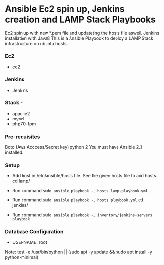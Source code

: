 # Ansible Ec2 spin up, Jenkins creation and LAMP Stack Playbooks
Ec2 spin up with new *.pem file and updateting the hosts file aswell.
Jenkins installation with Java8
This is a Ansible Playbook to deploy a LAMP Stack infrastructure on ubuntu hosts. 

### Ec2
* ec2
### Jenkins
* Jenkins
### Stack - 
* apache2
* mysql 
* php7.0-fpm 

### Pre-requisites
Boto (Aws Acccess/Secret key)
python 2
You must have Ansible 2.3 installed.


### Setup
* Add host in /etc/ansible/hosts file. See the given hosts file to add hosts.  
  cd lamp/
* Run command `sudo ansible-playbook -i hosts lamp-playbook.yml`
 
* Run command `sudo ansible-playbook -i hosts playbook.yml`
  cd jenkins/
* Run command `sudo ansible-playbook -i inventory/jenkins-servers playbook`



### Database Configuration
* USERNAME: root


Note:
test -e /usr/bin/python || (sudo apt -y update && sudo apt install -y python-minimal)


